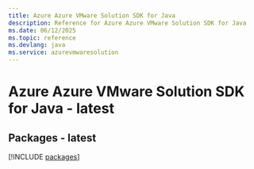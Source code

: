 ```yaml
---
title: Azure Azure VMware Solution SDK for Java
description: Reference for Azure Azure VMware Solution SDK for Java
ms.date: 06/12/2025
ms.topic: reference
ms.devlang: java
ms.service: azurevmwaresolution
---
```

# Azure Azure VMware Solution SDK for Java - latest
## Packages - latest
[!INCLUDE [packages](azure-vmware-solution-index.md)]